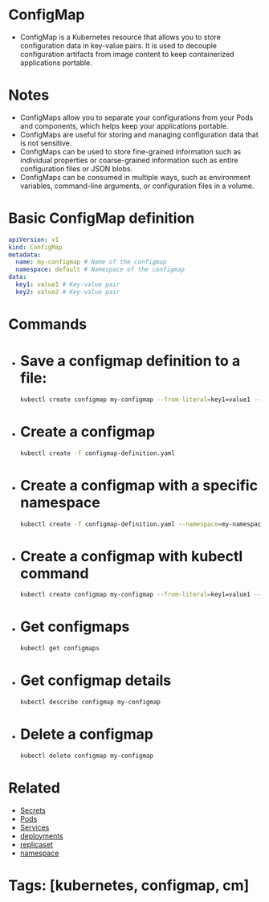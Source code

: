 # ConfigMap

- ConfigMap is a Kubernetes resource that allows you to store configuration data in key-value pairs. It is used to decouple configuration artifacts from image content to keep containerized applications portable.

# Notes

- ConfigMaps allow you to separate your configurations from your Pods and components, which helps keep your applications portable.
- ConfigMaps are useful for storing and managing configuration data that is not sensitive.
- ConfigMaps can be used to store fine-grained information such as individual properties or coarse-grained information such as entire configuration files or JSON blobs.
- ConfigMaps can be consumed in multiple ways, such as environment variables, command-line arguments, or configuration files in a volume.

# Basic ConfigMap definition

```yaml
apiVersion: v1
kind: ConfigMap
metadata:
  name: my-configmap # Name of the configmap
  namespace: default # Namespace of the configmap
data:
  key1: value1 # Key-value pair
  key2: value2 # Key-value pair
```

# Commands

- # Save a configmap definition to a file:

  ```bash
  kubectl create configmap my-configmap --from-literal=key1=value1 --from-literal=key2=value2 --dry-run=client -o yaml > configmap-definition.yaml
  ```

- # Create a configmap

  ```bash
  kubectl create -f configmap-definition.yaml
  ```

- # Create a configmap with a specific namespace

  ```bash
  kubectl create -f configmap-definition.yaml --namespace=my-namespace
  ```

- # Create a configmap with kubectl command

  ```bash
  kubectl create configmap my-configmap --from-literal=key1=value1 --from-literal=key2=value2
  ```

- # Get configmaps

  ```bash
  kubectl get configmaps
  ```

- # Get configmap details

  ```bash
  kubectl describe configmap my-configmap
  ```

- # Delete a configmap

  ```bash
  kubectl delete configmap my-configmap
  ```

# Related

- [Secrets](/basics-commands/secrets/secret.md)
- [Pods](/basics-commands/pods/pods.md)
- [Services](/basics-commands/services/service.md)
- [deployments](/basics-commands/deployments/deployments.md)
- [replicaset](/basics-commands/replicasets/replicaset.md)
- [namespace](/basics-commands/namespace/namespace.md)

# Tags: [kubernetes, configmap, cm]
